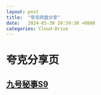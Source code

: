 ```yaml
---
layout: post
title:  "夸克网盘分享"
date:   2024-05-30 20:59:30 +0800
categories: Cloud-Drive
---
```

# 夸克分享页
## [九号秘事S9](https://pan.quark.cn/s/1c511fc8e538)